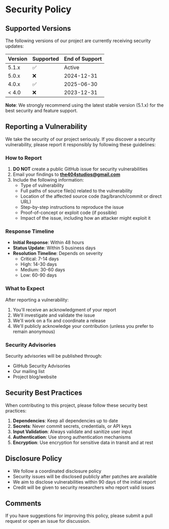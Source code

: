# Security Policy

## Supported Versions

The following versions of our project are currently receiving security updates:

| Version | Supported          | End of Support |
| ------- | ------------------ | -------------- |
| 5.1.x   | :white_check_mark: | Active         |
| 5.0.x   | :x:                | 2024-12-31     |
| 4.0.x   | :white_check_mark: | 2025-06-30     |
| < 4.0   | :x:                | 2023-12-31     |

**Note**: We strongly recommend using the latest stable version (5.1.x) for the best security and feature support.

## Reporting a Vulnerability

We take the security of our project seriously. If you discover a security vulnerability, please report it responsibly by following these guidelines:

### How to Report

1. **DO NOT** create a public GitHub issue for security vulnerabilities
2. Email your findings to **the404studios@gmail.com**
3. Include the following information:
   - Type of vulnerability
   - Full paths of source file(s) related to the vulnerability
   - Location of the affected source code (tag/branch/commit or direct URL)
   - Step-by-step instructions to reproduce the issue
   - Proof-of-concept or exploit code (if possible)
   - Impact of the issue, including how an attacker might exploit it

### Response Timeline

- **Initial Response**: Within 48 hours
- **Status Update**: Within 5 business days
- **Resolution Timeline**: Depends on severity
  - Critical: 7-14 days
  - High: 14-30 days
  - Medium: 30-60 days
  - Low: 60-90 days

### What to Expect

After reporting a vulnerability:

1. You'll receive an acknowledgment of your report
2. We'll investigate and validate the issue
3. We'll work on a fix and coordinate a release
4. We'll publicly acknowledge your contribution (unless you prefer to remain anonymous)

### Security Advisories

Security advisories will be published through:
- GitHub Security Advisories
- Our mailing list
- Project blog/website

## Security Best Practices

When contributing to this project, please follow these security best practices:

1. **Dependencies**: Keep all dependencies up to date
2. **Secrets**: Never commit secrets, credentials, or API keys
3. **Input Validation**: Always validate and sanitize user input
4. **Authentication**: Use strong authentication mechanisms
5. **Encryption**: Use encryption for sensitive data in transit and at rest

## Disclosure Policy

- We follow a coordinated disclosure policy
- Security issues will be disclosed publicly after patches are available
- We aim to disclose vulnerabilities within 90 days of the initial report
- Credit will be given to security researchers who report valid issues

## Comments

If you have suggestions for improving this policy, please submit a pull request or open an issue for discussion.
